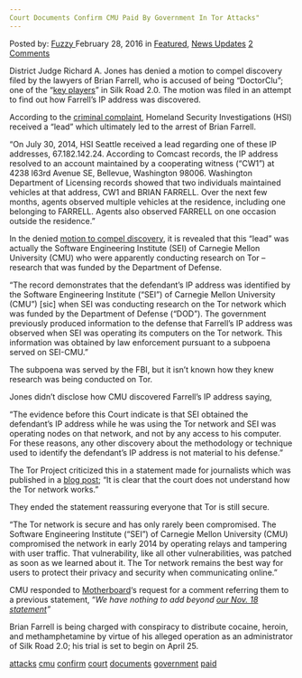 ```yaml
---
Court Documents Confirm CMU Paid By Government In Tor Attacks"
---
```

<article class="post-listing post-13337 post type-post status-publish format-standard has-post-thumbnail hentry  tag-attacks tag-cmu tag-confirm tag-court tag-documents tag-government tag-paid 
    <div class="post-inner">
        <span>Posted by: <a href="https://www.deepdotweb.com/author/fuzzy/" title="">Fuzzy </a></span>
    <span>February 28, 2016</span>
    <span>in <a href="https://www.deepdotweb.com/category/deepdot-news/" rel="category tag">Featured</a>, <a href="https://www.deepdotweb.com/category/news-updates/" rel="category tag">News Updates</a></span>
    <span><a href="https://www.deepdotweb.com/2016/02/28/court-documents-confirm-cmu-paid-by-government-in-tor-attacks/#comments">2 Comments</a></span>
    </p>
    <div class="clear"></div>
    <div class="entry">
    <p>District Judge Richard A. Jones has denied a motion to compel discovery filed by the lawyers of Brian Farrell, who is accused of being “DoctorClu”; one of the “<a href="https://www.fbi.gov/seattle/press-releases/2015/key-player-in-silk-road-2.0-arrested-in-bellevue">key players</a>” in Silk Road 2.0. The motion was filed in an attempt to find out how Farrell&#8217;s IP address was discovered.</p>
    <p>According to the <a href="http://www.scribd.com/doc/253255340/DoctorCLU-Criminal-Complaint">criminal complaint</a>, Homeland Security Investigations (HSI) received a “lead” which ultimately led to the arrest of Brian Farrell.</p>
    <p>“On July 30, 2014, HSI Seattle received a lead regarding one of these IP addresses, 67.182.142.24. According to Comcast records, the IP address resolved to an account maintained by a cooperating witness (“CW1”) at 4238 l63rd Avenue SE, Bellevue, Washington 98006. Washington Department of Licensing records showed that two individuals maintained vehicles at that address, CW1 and BRIAN FARRELL. Over the next few months, agents observed multiple vehicles at the residence, including one belonging to FARRELL. Agents also observed FARRELL on one occasion outside the residence.”</p>
    <p>In the denied <a href="https://assets.documentcloud.org/documents/2719591/Farrell-Weds.pdf">motion to compel discovery</a>, it is revealed that this “lead” was actually the Software Engineering Institute (SEI) of Carnegie Mellon University (CMU) who were apparently conducting research on Tor – research that was funded by the Department of Defense.</p>
    <p>“The record demonstrates that the defendant’s IP address was identified by the Software Engineering Institute (“SEI”) of Carnegie Mellon University (CMU”) [sic] when SEI was conducting research on the Tor network which was funded by the Department of Defense (“DOD”). The government previously produced information to the defense that Farrell’s IP address was observed when SEI was operating its computers on the Tor network. This information was obtained by law enforcement pursuant to a subpoena served on SEI-CMU.”</p>
    <p>The subpoena was served by the FBI, but it isn&#8217;t known how they knew research was being conducted on Tor.</p>
    <p>Jones didn&#8217;t disclose how CMU discovered Farrell&#8217;s IP address saying,</p>
    <p>“The evidence before this Court indicate is that SEI obtained the defendant’s IP address while he was using the Tor network and SEI was operating nodes on that network, and not by any access to his computer. For these reasons, any other discovery about the methodology or technique used to identify the defendant’s IP address is not material to his defense.”</p>
    <p>The Tor Project criticized this in a statement made for journalists which was published in a <a href="https://blog.torproject.org/blog/statement-tor-project-re-courts-february-23-order-us-v-farrell">blog post</a>; “It is clear that the court does not understand how the Tor network works.”</p>
    <p>They ended the statement reassuring everyone that Tor is still secure.</p>
    <p>“The Tor network is secure and has only rarely been compromised. The Software Engineering Institute (&#8220;SEI&#8221;) of Carnegie Mellon University (CMU) compromised the network in early 2014 by operating relays and tampering with user traffic. That vulnerability, like all other vulnerabilities, was patched as soon as we learned about it. The Tor network remains the best way for users to protect their privacy and security when communicating online.”</p>
    <p>CMU responded to <a href="https://motherboard.vice.com/read/carnegie-mellon-university-attacked-tor-was-subpoenaed-by-feds">Motherboard</a>&#8216;s request for a comment referring them to a previous statement, “<em>We have nothing to add beyond </em><a href="http://www.cmu.edu/news/stories/archives/2015/november/media-statement.html"><em>our Nov. 18 statement</em></a><em>”</em></p>
    <p>Brian Farrell is being charged with conspiracy to distribute cocaine, heroin, and methamphetamine by virtue of his alleged operation as an administrator of Silk Road 2.0; his trial is set to begin on April 25.</p>
    </div>
    <a href="https://www.deepdotweb.com/tag/attacks/" rel="tag">attacks</a> <a href="https://www.deepdotweb.com/tag/cmu/" rel="tag">cmu</a> <a href="https://www.deepdotweb.com/tag/confirm/" rel="tag">confirm</a> <a href="https://www.deepdotweb.com/tag/court/" rel="tag">court</a> <a href="https://www.deepdotweb.com/tag/documents/" rel="tag">documents</a> <a href="https://www.deepdotweb.com/tag/government/" rel="tag">government</a> <a href="https://www.deepdotweb.com/tag/paid/" rel="tag">paid</a> </span> <span style="display:none" class="updated">2016-02-28</span>
    <div style="display:none" class="vcard author" itemprop="author" itemscope itemtype="http://schema.org/Person"><strong class="fn" itemprop="name"><a href="https://www.deepdotweb.com/author/fuzzy/" title="Posts by Fuzzy" rel="author">Fuzzy</a></strong></div>
    
